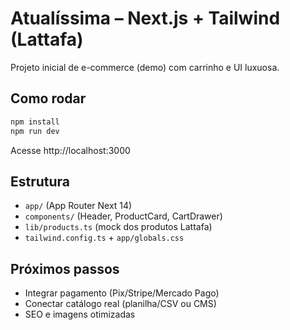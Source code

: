 # Atualíssima – Next.js + Tailwind (Lattafa)

Projeto inicial de e-commerce (demo) com carrinho e UI luxuosa.

## Como rodar
```bash
npm install
npm run dev
```
Acesse http://localhost:3000

## Estrutura
- `app/` (App Router Next 14)
- `components/` (Header, ProductCard, CartDrawer)
- `lib/products.ts` (mock dos produtos Lattafa)
- `tailwind.config.ts` + `app/globals.css`

## Próximos passos
- Integrar pagamento (Pix/Stripe/Mercado Pago)
- Conectar catálogo real (planilha/CSV ou CMS)
- SEO e imagens otimizadas
